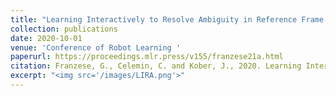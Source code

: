 ```yaml
---
title: "Learning Interactively to Resolve Ambiguity in Reference Frame Selection"
collection: publications
date: 2020-10-01
venue: 'Conference of Robot Learning '
paperurl: https://proceedings.mlr.press/v155/franzese21a.html
citation: Franzese, G., Celemin, C. and Kober, J., 2020. Learning Interactively to Resolve Ambiguity in Reference Frame Selection. In CoRL (pp. 1298-1311).
excerpt: "<img src='/images/LIRA.png'>"
---
```

